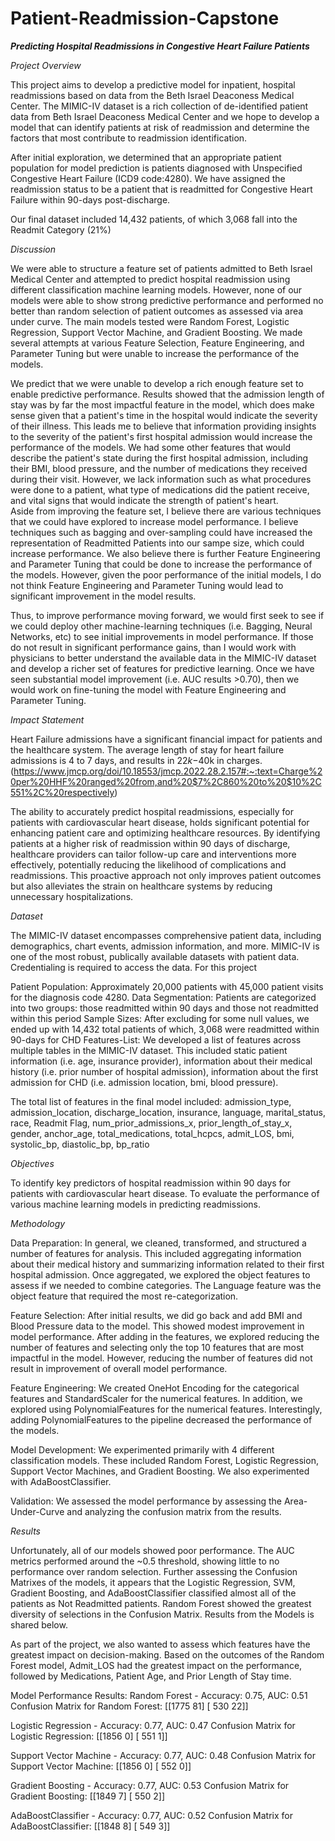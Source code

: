 # Patient-Readmission-Capstone

***Predicting Hospital Readmissions in Congestive Heart Failure Patients***

*Project Overview*

  This project aims to develop a predictive model for inpatient, hospital readmissions based on data from the Beth Israel Deaconess Medical Center. The MIMIC-IV dataset is a rich collection of de-identified patient data from Beth Israel Deaconess Medical Center and we hope to develop a model that can identify patients at risk of readmission and determine the factors that most contribute to readmission identification.
  
  After initial exploration, we determined that an appropriate patient population for model prediction is patients diagnosed with Unspecified Congestive Heart Failure (ICD9 code:4280). We have assigned the readmission status to be a patient that is readmitted for Congestive Heart Failure within 90-days post-discharge. 
  
  Our final dataset included 14,432 patients, of which 3,068 fall into the Readmit Category (21%)

  *Discussion*
  
  We were able to structure a feature set of patients admitted to Beth Israel Medical Center and attempted to predict hospital readmission using different classification machine learning models. However, none of our models were able to show strong predictive performance and performed no better than random selection of patient outcomes as assessed via area under curve. The main models tested were Random Forest, Logistic Regression, Support Vector Machine, and Gradient Boosting. We made several attempts at various Feature Selection, Feature Engineering, and Parameter Tuning but were unable to increase the performance of the models.
  
We predict that we were unable to develop a rich enough feature set to enable predictive performance. Results showed that the admission length of stay was by far the most impactful feature in the model, which does make sense given that a patient's time in the hospital would indicate the severity of their illness. This leads me to believe that information providing insights to the severity of the patient's first hospital admission would increase the performance of the models. We had some other features that would describe the patient's state during the first hospital admission, including their BMI, blood pressure, and the number of medications they received during their visit. However, we lack information such as what procedures were done to a patient, what type of medications did the patient receive, and vital signs that would indicate the strength of patient's heart.  
Aside from improving the feature set, I believe there are various techniques that we could have explored to increase model performance. I believe techniques such as bagging and over-sampling could have increased the representation of Readmitted Patients into our sampe size, which could increase performance. We also believe there is further Feature Engineering and Parameter Tuning that could be done to increase the performance of the models. However, given the poor performance of the initial models, I do not think Feature Engineering and Parameter Tuning would lead to significant improvement in the model results. 

Thus, to improve performance moving forward, we would first seek to see if we could deploy other machine-learning techniques (i.e. Bagging, Neural Networks, etc) to see initial improvements in model performance. If those do not result in significant performance gains, than I would work with physicians to better understand the available data in the MIMIC-IV dataset and develop a richer set of features for predictive learning. Once we have seen substantial model improvement (i.e. AUC results >0.70), then we would work on fine-tuning the model with Feature Engineering and Parameter Tuning.

*Impact Statement*

  Heart Failure admissions have a significant financial impact for patients and the healthcare system. The average length of stay for heart failure admissions is 4 to 7 days, and results in $22k-$40k in charges. (https://www.jmcp.org/doi/10.18553/jmcp.2022.28.2.157#:~:text=Charge%20per%20HHF%20ranged%20from,and%20$7%2C860%20to%20$10%2C551%2C%20respectively)
  
  The ability to accurately predict hospital readmissions, especially for patients with cardiovascular heart disease, holds significant potential for enhancing patient care and optimizing healthcare resources. By identifying patients at a higher risk of readmission within 90 days of discharge, healthcare providers can tailor follow-up care and interventions more effectively, potentially reducing the likelihood of complications and readmissions. This proactive approach not only improves patient outcomes but also alleviates the strain on healthcare systems by reducing unnecessary hospitalizations.

*Dataset*

  The MIMIC-IV dataset encompasses comprehensive patient data, including demographics, chart events, admission information, and more. MIMIC-IV is one of the most robust, publically available datasets with patient data. Credentialing is required to access the data. For this project
  
  Patient Population: Approximately 20,000 patients with 45,000 patient visits for the diagnosis code 4280.
  Data Segmentation: Patients are categorized into two groups: those readmitted within 90 days and those not readmitted within this period
  Sample Sizes: After excluding for some null values, we ended up with 14,432 total patients of which, 3,068 were readmitted within 90-days for CHD
  Features-List: We developed a list of features across multiple tables in the MIMIC-IV dataset. This included static patient information (i.e. age, insurance provider), information about their medical history (i.e. prior number of hospital admission), information about the first admission for CHD (i.e. admission location, bmi, blood pressure).
  
  The total list of features in the final model included:
    admission_type, admission_location, discharge_location, insurance, language, marital_status, 
      race, Readmit Flag, num_prior_admissions_x, prior_length_of_stay_x, gender, anchor_age, total_medications, 
      total_hcpcs, admit_LOS, bmi, systolic_bp, diastolic_bp, bp_ratio

*Objectives*

  To identify key predictors of hospital readmission within 90 days for patients with cardiovascular heart disease.
  To evaluate the performance of various machine learning models in predicting readmissions.

*Methodology*

  Data Preparation: In general, we cleaned, transformed, and structured a number of features for analysis. This included aggregating information about their medical history and summarizing information related to their first hospital admission. Once aggregated, we explored the object features to assess if we needed to combine categories. The Language feature was the object feature that required the most re-categorization. 
  
  Feature Selection: After initial results, we did go back and add BMI and Blood Pressure data to the model. This showed modest improvement in model performance. After adding in the features, we explored reducing the number of features and selecting only the top 10 features that are most impactful in the model. However, reducing the number of features did not result in improvement of overall model performance.
  
  Feature Engineering: We created OneHot Encoding for the categorical features and StandardScaler for the numerical features. In addition, we explored using PolynomialFeatures for the numerical features. Interestingly, adding PolynomialFeatures to the pipeline decreased the performance of the models. 
  
  Model Development: We experimented primarily with 4 different classification models. These included Random Forest, Logistic Regression, Support Vector Machines, and Gradient Boosting. We also experimented with AdaBoostClassifier. 
  
  Validation: We assessed the model performance by assessing the Area-Under-Curve and analyzing the confusion matrix from the results.  

*Results* 

Unfortunately, all of our models showed poor performance. The AUC metrics performed around the ~0.5 threshold, showing little to no performance over random selection. Further assessing the Confusion Matrixes of the models, it appears that the Logistic Regression, SVM, Gradient Boosting, and AdaBoostClassifier classified almost all of the patients as Not Readmitted patients. Random Forest showed the greatest diversity of selections in the Confusion Matrix. Results from the Models is shared below. 

As part of the project, we also wanted to assess which features have the greatest impact on decision-making. Based on the outcomes of the Random Forest model, Admit_LOS had the greatest impact on the performance, followed by Medications, Patient Age, and Prior Length of Stay time. 

Model Performance Results: 
  Random Forest - Accuracy: 0.75, AUC: 0.51
  Confusion Matrix for Random Forest:
  [[1775   81]
   [ 530   22]]
  
   Logistic Regression - Accuracy: 0.77, AUC: 0.47
  Confusion Matrix for Logistic Regression:
  [[1856    0]
   [ 551    1]]
  
   Support Vector Machine - Accuracy: 0.77, AUC: 0.48
  Confusion Matrix for Support Vector Machine:
  [[1856    0]
   [ 552    0]]
  
   Gradient Boosting - Accuracy: 0.77, AUC: 0.53
  Confusion Matrix for Gradient Boosting:
  [[1849    7]
   [ 550    2]]
  
   AdaBoostClassifier - Accuracy: 0.77, AUC: 0.52
  Confusion Matrix for AdaBoostClassifier:
  [[1848    8]
   [ 549    3]]
